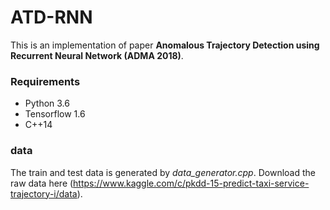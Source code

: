# ATD-RNN

This is an implementation of paper **Anomalous Trajectory Detection using Recurrent Neural Network (ADMA 2018)**.


### Requirements

- Python 3.6
- Tensorflow 1.6
- C++14

### data

The train and test data is generated by *data_generator.cpp*. Download the raw data here (https://www.kaggle.com/c/pkdd-15-predict-taxi-service-trajectory-i/data).

